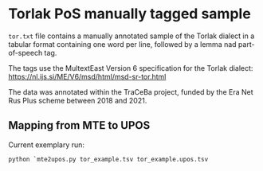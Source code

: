 # Torlak PoS manually tagged sample

``tor.txt`` file contains a manually annotated sample of the Torlak dialect in a tabular format containing one word per line, followed by a lemma nad part-of-speech tag.

The tags use the MultextEast Version 6 specification for the Torlak dialect: https://nl.ijs.si/ME/V6/msd/html/msd-sr-tor.html

The data was annotated within the TraCeBa project, funded by the Era Net Rus Plus scheme between 2018 and 2021. 

## Mapping from MTE to UPOS

Current exemplary run:
```
python `mte2upos.py tor_example.tsv tor_example.upos.tsv
```